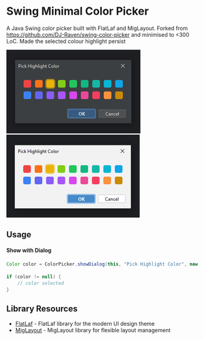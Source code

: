 # Swing Minimal Color Picker

A Java Swing color picker built with FlatLaf and MigLayout. Forked from https://github.com/DJ-Raven/swing-color-picker 
and minimised to <300 LoC. Made the selected colour highlight persist

![image info](./screenshot/darcula.png)
![image info](./screenshot/intellij_light.png)


## Usage

#### Show with Dialog

``` java
Color color = ColorPicker.showDialog(this, "Pick Highlight Color", new SimpleColorPicker());

if (color != null) {
    // color selected
}
```

## Library Resources

- [FlatLaf](https://github.com/JFormDesigner/FlatLaf) - FlatLaf library for the modern UI design theme
- [MigLayout](https://github.com/mikaelgrev/miglayout) - MigLayout library for flexible layout management
